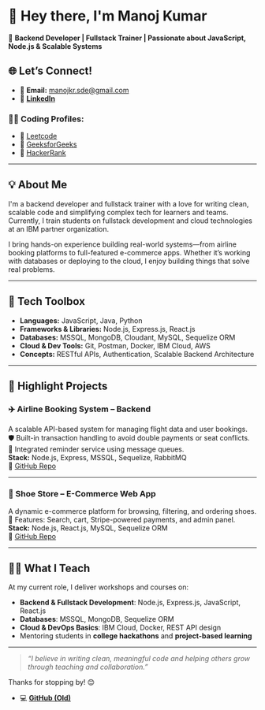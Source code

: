 # 👋 Hey there, I'm Manoj Kumar

🎯 **Backend Developer | Fullstack Trainer | Passionate about JavaScript, Node.js & Scalable Systems**

## 🌐 Let’s Connect!

- 📧 **Email:** manojkr.sde@gmail.com  
- 💼 [**LinkedIn**](https://www.linkedin.com/in/manojkrsde/)  

### 👨‍💻 Coding Profiles:
- 🧠 [Leetcode](https://leetcode.com/u/manojkrsde/)
- 🧠 [GeeksforGeeks](https://www.geeksforgeeks.org/user/manojkrsde/)
- 🧩 [HackerRank](https://www.hackerrank.com/profile/manojkrsde)
---

## 💡 About Me

I'm a backend developer and fullstack trainer with a love for writing clean, scalable code and simplifying complex tech for learners and teams. Currently, I train students on fullstack development and cloud technologies at an IBM partner organization.

I bring hands-on experience building real-world systems—from airline booking platforms to full-featured e-commerce apps. Whether it’s working with databases or deploying to the cloud, I enjoy building things that solve real problems.

---

## 🧰 Tech Toolbox

- **Languages:** JavaScript, Java, Python  
- **Frameworks & Libraries:** Node.js, Express.js, React.js  
- **Databases:** MSSQL, MongoDB, Cloudant, MySQL, Sequelize ORM  
- **Cloud & Dev Tools:** Git, Postman, Docker, IBM Cloud, AWS  
- **Concepts:** RESTful APIs, Authentication, Scalable Backend Architecture

---

## 🚀 Highlight Projects

### ✈️ Airline Booking System – Backend  
A scalable API-based system for managing flight data and user bookings.  
🛡️ Built-in transaction handling to avoid double payments or seat conflicts.  
📩 Integrated reminder service using message queues.  
**Stack:** Node.js, Express, MSSQL, Sequelize, RabbitMQ  
🔗 [GitHub Repo](https://github.com/manojkumar-0108/Airplane-Booking-System-Repo)

---

### 👟 Shoe Store – E-Commerce Web App  
A dynamic e-commerce platform for browsing, filtering, and ordering shoes.  
🛒 Features: Search, cart, Stripe-powered payments, and admin panel.  
**Stack:** Node.js, React.js, MySQL, Sequelize ORM  
🔗 [GitHub Repo](https://github.com/manojkumar-0108/shoeStore-web-app-repo)

---

## 🧑‍🏫 What I Teach

At my current role, I deliver workshops and courses on:

- **Backend & Fullstack Development**: Node.js, Express.js, JavaScript, React.js  
- **Databases**: MSSQL, MongoDB, Sequelize ORM  
- **Cloud & DevOps Basics**: IBM Cloud, Docker, REST API design  
- Mentoring students in **college hackathons** and **project-based learning**

---

> _“I believe in writing clean, meaningful code and helping others grow through teaching and collaboration.”_

Thanks for stopping by! 😊

- 💻 [**GitHub (Old)**](https://github.com/manojkumar-0108)
